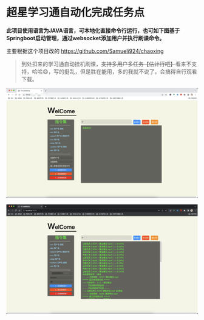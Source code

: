 #  超星学习通自动化完成任务点

**此项目使用语言为JAVA语言，可本地化直接命令行运行，也可如下图基于Springboot启动管理，通过websocket添加用户并执行刷课命令。**

主要根据这个项目改的 https://github.com/Samueli924/chaoxing

>  到处扣来的学习通自动挂机刷课，~~支持多用户多任务【估计行吧】~~看来不支持，哈哈😄，写的挺乱，但是胜在能用，多的我就不说了，会搞得自行观看下载。

![Snipaste_2022-09-30_18-32-50](Snipaste_2022-09-30_18-32-50.png)

![Snipaste_2022-09-30_18-32-56](Snipaste_2022-09-30_18-32-56.png)
